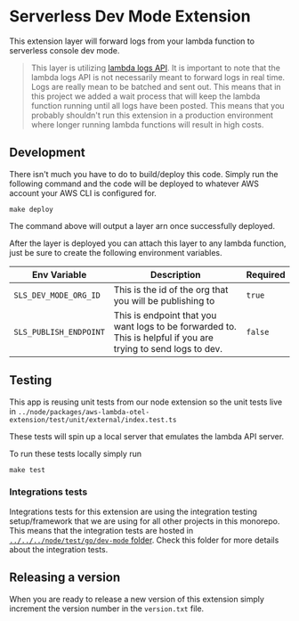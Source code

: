 # Serverless Dev Mode Extension
This extension layer will forward logs from your lambda function to serverless console dev mode.

> This layer is utilizing [lambda logs API](https://docs.aws.amazon.com/lambda/latest/dg/runtimes-logs-api.html). It is important to note that the lambda logs API is not necessarily meant to forward logs in real time. Logs are really mean to be batched and sent out. This means that in this project we added a wait process that will keep the lambda function running until all logs have been posted. This means that you probably shouldn't run this extension in a production environment where longer running lambda functions will result in high costs.

## Development
There isn't much you have to do to build/deploy this code. Simply run the following command and the code will be deployed to whatever AWS account your AWS CLI is configured for.
```shell
make deploy
```

The command above will output a layer arn once successfully deployed.

After the layer is deployed you can attach this layer to any lambda function, just be sure to create the following environment variables.

|Env Variable | Description | Required |
|--|--|--|
| `SLS_DEV_MODE_ORG_ID` | This is the id of the org that you will be publishing to | `true` |
| `SLS_PUBLISH_ENDPOINT` | This is endpoint that you want logs to be forwarded to. This is helpful if you are trying to send logs to dev. | `false` |


## Testing
This app is reusing unit tests from our node extension so the unit tests live in `../node/packages/aws-lambda-otel-extension/test/unit/external/index.test.ts`

These tests will spin up a local server that emulates the lambda API server.

To run these tests locally simply run

```shell
make test
```

### Integrations tests
Integrations tests for this extension are using the integration testing setup/framework that we are using for all other projects in this monorepo. This means that the integration tests are hosted in [`../../../node/test/go/dev-mode` folder](../../../node/test/go/dev-mode/README.md). Check this folder for more details about the integration tests.

## Releasing a version
When you are ready to release a new version of this extension simply increment the version number in the `version.txt` file.
